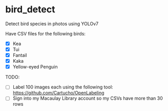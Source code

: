 # bird_detect
Detect bird species in photos using YOLOv7

Have CSV files for the following birds:
- [x] Kea
- [x] Tui 
- [x] Fantail
- [x] Kaka 
- [x] Yellow-eyed Penguin

TODO:
- [ ] Label 100 images each using the following tool: https://github.com/Cartucho/OpenLabeling
- [ ] Sign into my Macaulay Library account so my CSVs have more than 30 rows 
